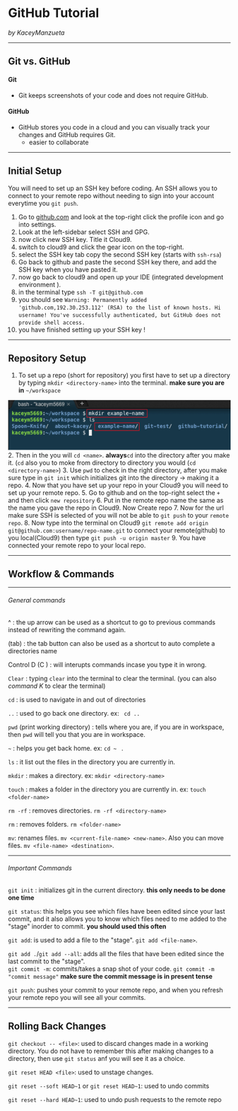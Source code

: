 # GitHub Tutorial

_by KaceyManzueta_

---
## Git vs. GitHub
#### Git 
* Git keeps screenshots of your code and does not require GitHub.  
#### GitHub
* GitHub stores you code in a cloud and you can visually track your changes and GitHub requires Git.
  * easier to collaborate 



---
## Initial Setup
You will need to set up an SSH key before coding. An SSH allows you to connect to your remote repo without needing to sign into your account everytime you `git push`.  

1. Go to [github.com](github.com) and look at the top-right click the profile icon and go into settings.
2. Look at the left-sidebar select SSH and GPG.
3. now click new SSH key. Title it Cloud9.
4. switch to cloud9 and click the gear icon on the top-right.
5. select the SSH key tab copy the second SSH key (starts with `ssh-rsa`)
6. Go back to github and paste the second SSH key there, and add the SSH key when you have pasted it.
7. now go back to cloud9 and open up your IDE (integrated development environment ).
8. in the terminal type `ssh -T git@github.com`
9. you should see `Warning: Permanently added 'github.com,192.30.253.112' (RSA) to the list of known hosts.
Hi username! You've successfully authenticated, but GitHub does not provide shell access.`
 10. you have finished setting up your SSH key !





---
## Repository Setup
1. To set up a repo (short for repository) you first have to set up a directory  
by typing  `mkdir <directory-name>` into the terminal. **make sure you are in**  `~/workspace`  

![](mkdir.png)  
2. Then in the you will `cd <name>`. **always**`cd` into the directory after you make it. (`cd` also you to moke from directory to directory you would (`cd <directory-name>`)
3. Use `pwd` to check in the right directory, after you make sure type in `git init` which initializes git into the directory -> making it a repo.
4. Now that you have set up your repo in your Cloud9 you will need to set up your remote repo.
5. Go to github and on the top-right select the `+` and then click `new repository`
6. Put in the remote repo name the same as the name you gave the repo in Cloud9. Now Create repo
7. Now for the url make sure SSH is selected of you will not be able to `git push` to your `remote repo`.
8. Now type into the terminal on Cloud9 `git remote add origin git@github.com:username/repo-name.git` to connect your remote(github) to you local(Cloud9) then type `git push -u origin master`
9. You have connected your remote repo to your local repo.

---
## Workflow & Commands
---
###### General commands 
^ : the up arrow can be used as a shortcut to go to previous commands instead of rewriting the command again.  
  
(tab) : the tab button can also be used as a shortcut to auto complete a directories name  
  
Control D (C ) : will interupts commands incase you type it in wrong.  
  
`Clear` : typing `clear` into the terminal to clear the terminal. (you can also _command K_ to clear the terminal)   
  
`cd` : is used to navigate in and out of directories     
  
`..` : used to go back one directory. ex: ` cd ..`  
  
`pwd` (print working directory) : tells where you are, if you are in workspace, then `pwd` will tell you that you are in workspace.  
  
`~` : helps you get back home. ex: `cd ~ ` .
  
`ls` : it list out the files in the directory you are currently in.
  
`mkdir` : makes a directory. ex: `mkdir <directory-name>`
  
`touch` : makes a folder in the directory you are currently in. ex: `touch <folder-name>`  
  
`rm -rf` : removes directories. `rm -rf <directory-name>`  
  
`rm` : removes folders. `rm <folder-name>` 
  
`mv`: renames files. `mv <current-file-name> <new-name>`. Also you can move files. `mv <file-name> <destination>`.  

 ---
###### Important Commands 
`git init` : initializes git in the current directory. **this only needs to be done one time**  
  
`git status`: this helps you see which files have been edited since your last commit, and it also allows you to know which files need to me added to the "stage" inorder to commit. **you should used this often**
  
`git add`: is used to add a file to the "stage". `git add <file-name>`.  
  
`git add .`/`git add --all`: adds all the files that have been edited since the last commit to the "stage".  
`git commit -m`: commits/takes a snap shot of your code. `git commit -m "commit message"` **make sure the commit message is in present tense**

`git push`: pushes your commit to your remote repo, and when you refresh your remote repo you will see all your commits.

  



  






---
## Rolling Back Changes
`git checkout -- <file>`: used to discard changes made in a working directory. You do not have to remember this after making changes to a directory, then use `git status` anf you will see it as a choice.  
  
`git reset HEAD <file>`: used to unstage changes.

`git reset --soft HEAD~1` or `git reset HEAD~1`: used to undo commits

`git reset --hard HEAD~1`: used to undo push requests to the remote repo